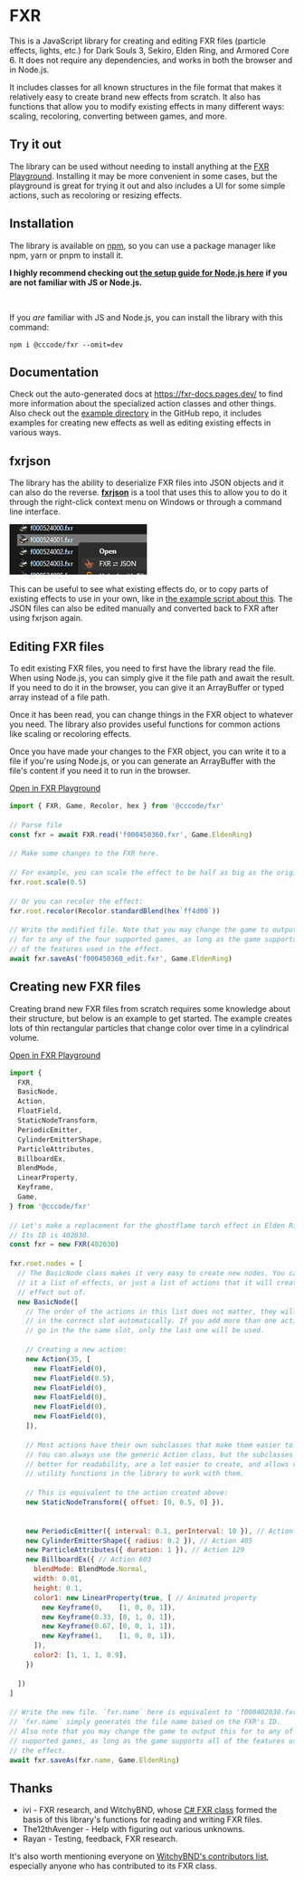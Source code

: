# FXR
This is a JavaScript library for creating and editing FXR files (particle effects, lights, etc.) for Dark Souls 3, Sekiro, Elden Ring, and Armored Core 6. It does not require any dependencies, and works in both the browser and in Node.js.

It includes classes for all known structures in the file format that makes it relatively easy to create brand new effects from scratch. It also has functions that allow you to modify existing effects in many different ways: scaling, recoloring, converting between games, and more.

## Try it out
The library can be used without needing to install anything at the [FXR Playground](https://fxr-playground.pages.dev). Installing it may be more convenient in some cases, but the playground is great for trying it out and also includes a UI for some simple actions, such as recoloring or resizing effects.

## Installation
The library is available on [npm](https://www.npmjs.com/package/@cccode/fxr), so you can use a package manager like npm, yarn or pnpm to install it.

**I highly recommend checking out [the setup guide for Node.js here](https://github.com/EvenTorset/fxr/blob/main/NODE.md) if you are not familiar with JS or Node.js.**

<br>

If you *are* familiar with JS and Node.js, you can install the library with this command:
```
npm i @cccode/fxr --omit=dev
```

## Documentation
Check out the auto-generated docs at https://fxr-docs.pages.dev/ to find more information about the specialized action classes and other things. Also check out the [example directory](https://github.com/EvenTorset/fxr/tree/main/examples) in the GitHub repo, it includes examples for creating new effects as well as editing existing effects in various ways.

## fxrjson
The library has the ability to deserialize FXR files into JSON objects and it can also do the reverse. [**fxrjson**](https://www.npmjs.com/package/fxrjson) is a tool that uses this to allow you to do it through the right-click context menu on Windows or through a command line interface.

[![fxrjson context menu](https://raw.githubusercontent.com/EvenTorset/fxr/main/images/fxrjson_context_menu.png)](https://www.npmjs.com/package/fxrjson)

This can be useful to see what existing effects do, or to copy parts of existing effects to use in your own, like in [the example script about this](https://github.com/EvenTorset/fxr/blob/main/examples/from_json.js). The JSON files can also be edited manually and converted back to FXR after using fxrjson again.

## Editing FXR files
To edit existing FXR files, you need to first have the library read the file. When using Node.js, you can simply give it the file path and await the result. If you need to do it in the browser, you can give it an ArrayBuffer or typed array instead of a file path.

Once it has been read, you can change things in the FXR object to whatever you need. The library also provides useful functions for common actions like scaling or recoloring effects.

Once you have made your changes to the FXR object, you can write it to a file if you're using Node.js, or you can generate an ArrayBuffer with the file's content if you need it to run in the browser.

[Open in FXR Playground](https://fxr-playground.pages.dev/#examples/readme/edit)
```js
import { FXR, Game, Recolor, hex } from '@cccode/fxr'

// Parse file
const fxr = await FXR.read('f000450360.fxr', Game.EldenRing)

// Make some changes to the FXR here.

// For example, you can scale the effect to be half as big as the original:
fxr.root.scale(0.5)

// Or you can recolor the effect:
fxr.root.recolor(Recolor.standardBlend(hex`ff4d00`))

// Write the modified file. Note that you may change the game to output this
// for to any of the four supported games, as long as the game supports all
// of the features used in the effect.
await fxr.saveAs('f000450360_edit.fxr', Game.EldenRing)
```
## Creating new FXR files
Creating brand new FXR files from scratch requires some knowledge about their structure, but below is an example to get started. The example creates lots of thin rectangular particles that change color over time in a cylindrical volume.

[Open in FXR Playground](https://fxr-playground.pages.dev/#examples/readme/create)
```js
import {
  FXR,
  BasicNode,
  Action,
  FloatField,
  StaticNodeTransform,
  PeriodicEmitter,
  CylinderEmitterShape,
  ParticleAttributes,
  BillboardEx,
  BlendMode,
  LinearProperty,
  Keyframe,
  Game,
} from '@cccode/fxr'

// Let's make a replacement for the ghostflame torch effect in Elden Ring.
// Its ID is 402030.
const fxr = new FXR(402030)

fxr.root.nodes = [
  // The BasicNode class makes it very easy to create new nodes. You can give
  // it a list of effects, or just a list of actions that it will create an
  // effect out of.
  new BasicNode([
    // The order of the actions in this list does not matter, they will be put
    // in the correct slot automatically. If you add more than one action that
    // go in the the same slot, only the last one will be used.

    // Creating a new action:
    new Action(35, [
      new FloatField(0),
      new FloatField(0.5),
      new FloatField(0),
      new FloatField(0),
      new FloatField(0),
      new FloatField(0),
    ]),

    // Most actions have their own subclasses that make them easier to create.
    // You can always use the generic Action class, but the subclasses are
    // better for readability, are a lot easier to create, and allows various
    // utility functions in the library to work with them.

    // This is equivalent to the action created above:
    new StaticNodeTransform({ offset: [0, 0.5, 0] }),


    new PeriodicEmitter({ interval: 0.1, perInterval: 10 }), // Action 300
    new CylinderEmitterShape({ radius: 0.2 }), // Action 405
    new ParticleAttributes({ duration: 1 }), // Action 129
    new BillboardEx({ // Action 603
      blendMode: BlendMode.Normal,
      width: 0.01,
      height: 0.1,
      color1: new LinearProperty(true, [ // Animated property
        new Keyframe(0,    [1, 0, 0, 1]),
        new Keyframe(0.33, [0, 1, 0, 1]),
        new Keyframe(0.67, [0, 0, 1, 1]),
        new Keyframe(1,    [1, 0, 0, 1]),
      ]),
      color2: [1, 1, 1, 0.9],
    })

  ])
]

// Write the new file. `fxr.name` here is equivalent to 'f000402030.fxr',
// `fxr.name` simply generates the file name based on the FXR's ID.
// Also note that you may change the game to output this for to any of the four
// supported games, as long as the game supports all of the features used in
// the effect.
await fxr.saveAs(fxr.name, Game.EldenRing)
```

## Thanks
- ivi - FXR research, and WitchyBND, whose [C# FXR class](https://github.com/ividyon/WitchyBND/blob/main/WitchyFormats/Formats/RSFXR.cs) formed the basis of this library's functions for reading and writing FXR files.
- The12thAvenger - Help with figuring out various unknowns.
- Rayan - Testing, feedback, FXR research.

It's also worth mentioning everyone on [WitchyBND's contributors list](https://github.com/ividyon/WitchyBND?tab=readme-ov-file#contributors), especially anyone who has contributed to its FXR class.
